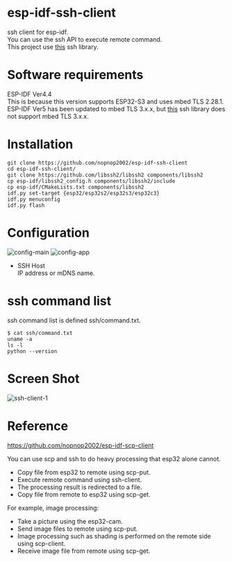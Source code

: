 # esp-idf-ssh-client
ssh client for esp-idf.   
You can use the ssh API to execute remote command.   
This project use [this](https://github.com/libssh2/libssh2) ssh library.   

# Software requirements
ESP-IDF Ver4.4   
This is because this version supports ESP32-S3 and uses mbed TLS 2.28.1.   
ESP-IDF Ver5 has been updated to mbed TLS 3.x.x, but [this](https://github.com/libssh2/libssh2) ssh library does not support mbed TLS 3.x.x.   


# Installation

```
git clone https://github.com/nopnop2002/esp-idf-ssh-client
cd esp-idf-ssh-client/
git clone https://github.com/libssh2/libssh2 components/libssh2
cp esp-idf/libssh2_config.h components/libssh2/include
cp esp-idf/CMakeLists.txt components/libssh2
idf.py set-target {esp32/esp32s2/esp32s3/esp32c3}
idf.py menuconfig
idf.py flash
```

# Configuration   

![config-main](https://user-images.githubusercontent.com/6020549/120054821-3d755500-c06d-11eb-950c-d357d0a9fdef.jpg)
![config-app](https://user-images.githubusercontent.com/6020549/166416531-7fa74d94-86fc-4cac-a568-74de07d7a051.jpg)

- SSH Host   
IP address or mDNS name.   

# ssh command list   
ssh command list is defined ssh/command.txt.
```
$ cat ssh/command.txt
uname -a
ls -l
python --version
```


# Screen Shot
![ssh-client-1](https://user-images.githubusercontent.com/6020549/120056024-b1ffc200-c074-11eb-8507-1bb566b0cc7c.jpg)

# Reference
https://github.com/nopnop2002/esp-idf-scp-client

You can use scp and ssh to do heavy processing that esp32 alone cannot.  
- Copy file from esp32 to remote using scp-put.   
- Execute remote command using ssh-client.   
- The processing result is redirected to a file.   
- Copy file from remote to esp32 using scp-get.   

For example, image processing:   
- Take a picture using the esp32-cam.   
- Send image files to remote using scp-put.   
- Image processing such as shading is performed on the remote side using scp-client.   
- Receive image file from remote using scp-get.   

